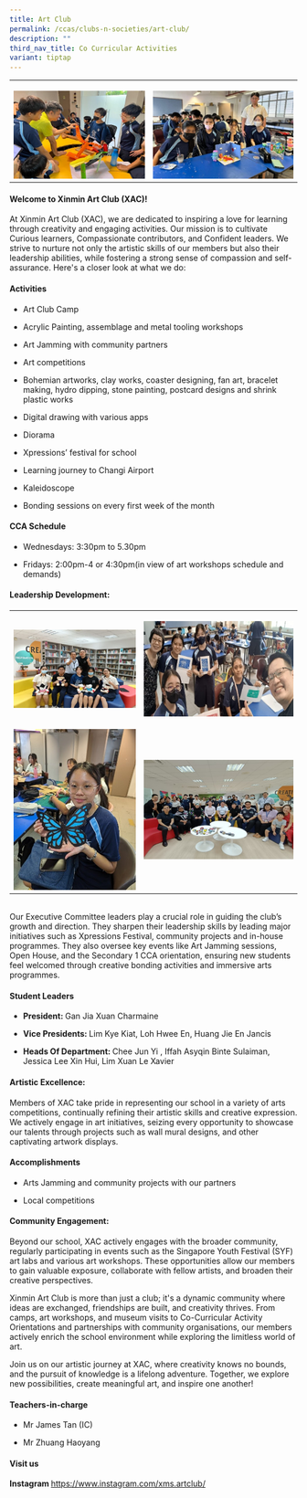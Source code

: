 ```yaml
---
title: Art Club
permalink: /ccas/clubs-n-societies/art-club/
description: ""
third_nav_title: Co Curricular Activities
variant: tiptap
---
```

<table style="minWidth: 50px">
<colgroup>
<col>
<col>
</colgroup>
<tbody>
<tr>
<th rowspan="1" colspan="1">
<p></p>
<div class="isomer-image-wrapper">
<img style="width: 100%" height="auto" width="100%" alt="" src="/images/CCAs/Art Club/Picture1.jpg">
</div>
</th>
<th rowspan="1" colspan="1">
<p></p>
<div class="isomer-image-wrapper">
<img style="width: 100%" height="auto" width="100%" alt="" src="/images/CCAs/Art Club/Picture2.jpg">
</div>
</th>
</tr>
</tbody>
</table>
<h4><strong>Welcome to Xinmin Art Club (XAC)!</strong></h4>
<p>At Xinmin Art Club (XAC), we are dedicated to inspiring a love for learning
through creativity and engaging activities. Our mission is to cultivate
Curious learners, Compassionate contributors, and Confident leaders. We
strive to nurture not only the artistic skills of our members but also
their leadership abilities, while fostering a strong sense of compassion
and self-assurance. Here's a closer look at what we do:</p>
<h4><strong>Activities</strong></h4>
<ul data-tight="true" class="tight">
<li>
<p>Art Club Camp</p>
</li>
<li>
<p>Acrylic Painting, assemblage and metal tooling workshops</p>
</li>
<li>
<p>Art Jamming with community partners</p>
</li>
<li>
<p>Art competitions</p>
</li>
<li>
<p>Bohemian artworks, clay works, coaster designing, fan art, bracelet making,
hydro dipping, stone painting, postcard designs and shrink plastic works</p>
</li>
<li>
<p>Digital drawing with various apps</p>
</li>
<li>
<p>Diorama</p>
</li>
<li>
<p>Xpressions’ festival for school</p>
</li>
<li>
<p>Learning journey to Changi Airport</p>
</li>
<li>
<p>Kaleidoscope</p>
</li>
<li>
<p>Bonding sessions on every first week of the month</p>
</li>
</ul>
<p></p>
<h4><strong>CCA Schedule</strong></h4>
<ul data-tight="true" class="tight">
<li>
<p>Wednesdays: 3:30pm to 5.30pm</p>
</li>
<li>
<p>Fridays: 2:00pm-4 or 4:30pm(in view of art workshops schedule and demands)</p>
<p></p>
</li>
</ul>
<h4><strong>Leadership Development:</strong></h4>
<table style="minWidth: 50px">
<colgroup>
<col>
<col>
</colgroup>
<tbody>
<tr>
<th rowspan="1" colspan="1">
<p></p>
<div class="isomer-image-wrapper">
<img style="width: 100%" height="auto" width="100%" alt="" src="/images/CCAs/Art Club/art_club1.jpg">
</div>
</th>
<th rowspan="1" colspan="1">
<p></p>
<div class="isomer-image-wrapper">
<img style="width: 100%" height="auto" width="100%" alt="" src="/images/CCAs/Art Club/art_club2.jpg">
</div>
</th>
</tr>
<tr>
<td rowspan="1" colspan="1">
<p></p>
<div class="isomer-image-wrapper">
<img style="width: 100%" height="auto" width="100%" alt="" src="/images/CCAs/Art Club/art_club3.jpg">
</div>
</td>
<td rowspan="1" colspan="1">
<p></p>
<div class="isomer-image-wrapper">
<img style="width: 100%" height="auto" width="100%" alt="" src="/images/CCAs/Art Club/art_club4.jpg">
</div>
</td>
</tr>
</tbody>
</table>
<p>
<br>Our Executive Committee leaders play a crucial role in guiding the club’s
growth and direction. They sharpen their leadership skills by leading major
initiatives such as Xpressions Festival, community projects and in-house
programmes. They also oversee key events like Art Jamming sessions, Open
House, and the Secondary 1 CCA orientation, ensuring new students feel
welcomed through creative bonding activities and immersive arts programmes.</p>
<h4><strong>Student Leaders</strong></h4>
<ul data-tight="true" class="tight">
<li>
<p><strong>President: </strong>Gan Jia Xuan Charmaine</p>
</li>
<li>
<p><strong>Vice Presidents: </strong>Lim Kye Kiat, Loh Hwee En, Huang Jie
En Jancis</p>
</li>
<li>
<p><strong>Heads Of Department: </strong>Chee Jun Yi , Iffah Asyqin Binte
Sulaiman, Jessica Lee Xin Hui, Lim Xuan Le Xavier</p>
<p></p>
</li>
</ul>
<h4><strong>Artistic Excellence:</strong></h4>
<p>Members of XAC take pride in representing our school in a variety of arts
competitions, continually refining their artistic skills and creative expression.
We actively engage in art initiatives, seizing every opportunity to showcase
our talents through projects such as wall mural designs, and other captivating
artwork displays.</p>
<h4><strong>Accomplishments</strong></h4>
<ul data-tight="true" class="tight">
<li>
<p>Arts Jamming and community projects with our partners</p>
</li>
<li>
<p>Local competitions</p>
</li>
</ul>
<h4><strong>Community Engagement:</strong></h4>
<p>Beyond our school, XAC actively engages with the broader community, regularly
participating in events such as the Singapore Youth Festival (SYF) art
labs and various art workshops. These opportunities allow our members to
gain valuable exposure, collaborate with fellow artists, and broaden their
creative perspectives.</p>
<p>Xinmin Art Club is more than just a club; it's a dynamic community where
ideas are exchanged, friendships are built, and creativity thrives. From
camps, art workshops, and museum visits to Co-Curricular Activity Orientations
and partnerships with community organisations, our members actively enrich
the school environment while exploring the limitless world of art.</p>
<p>Join us on our artistic journey at XAC, where creativity knows no bounds,
and the pursuit of knowledge is a lifelong adventure. Together, we explore
new possibilities, create meaningful art, and inspire one another!</p>
<h4><strong>Teachers-in-charge</strong></h4>
<ul data-tight="true" class="tight">
<li>
<p>Mr James Tan (IC)</p>
</li>
<li>
<p>Mr Zhuang Haoyang</p>
</li>
</ul>
<h4><strong>Visit us</strong></h4>
<p><strong>Instagram </strong><a href="https://www.instagram.com/xms.artclub/" rel="noopener noreferrer nofollow" target="_blank">https://www.instagram.com/xms.artclub/</a>
</p>
<p></p>